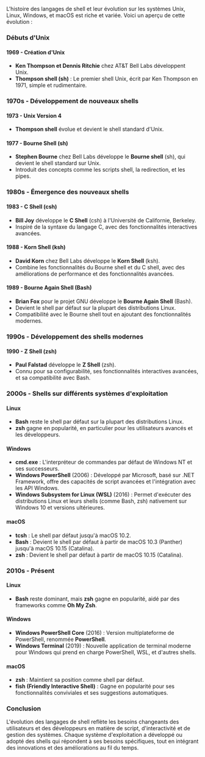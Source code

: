 L'histoire des langages de shell et leur évolution sur les systèmes Unix, Linux, Windows, et macOS est riche et variée. Voici un aperçu de cette évolution :

### Débuts d'Unix

#### 1969 - Création d'Unix
- **Ken Thompson et Dennis Ritchie** chez AT&T Bell Labs développent Unix.
- **Thompson shell (sh)** : Le premier shell Unix, écrit par Ken Thompson en 1971, simple et rudimentaire.

### 1970s - Développement de nouveaux shells

#### 1973 - Unix Version 4
- **Thompson shell** évolue et devient le shell standard d'Unix.

#### 1977 - Bourne Shell (sh)
- **Stephen Bourne** chez Bell Labs développe le **Bourne shell** (sh), qui devient le shell standard sur Unix.
- Introduit des concepts comme les scripts shell, la redirection, et les pipes.

### 1980s - Émergence des nouveaux shells

#### 1983 - C Shell (csh)
- **Bill Joy** développe le **C Shell** (csh) à l'Université de Californie, Berkeley.
- Inspiré de la syntaxe du langage C, avec des fonctionnalités interactives avancées.

#### 1988 - Korn Shell (ksh)
- **David Korn** chez Bell Labs développe le **Korn Shell** (ksh).
- Combine les fonctionnalités du Bourne shell et du C shell, avec des améliorations de performance et des fonctionnalités avancées.

#### 1989 - Bourne Again Shell (Bash)
- **Brian Fox** pour le projet GNU développe le **Bourne Again Shell** (Bash).
- Devient le shell par défaut sur la plupart des distributions Linux.
- Compatibilité avec le Bourne shell tout en ajoutant des fonctionnalités modernes.

### 1990s - Développement des shells modernes

#### 1990 - Z Shell (zsh)
- **Paul Falstad** développe le **Z Shell** (zsh).
- Connu pour sa configurabilité, ses fonctionnalités interactives avancées, et sa compatibilité avec Bash.

### 2000s - Shells sur différents systèmes d'exploitation

#### Linux
- **Bash** reste le shell par défaut sur la plupart des distributions Linux.
- **zsh** gagne en popularité, en particulier pour les utilisateurs avancés et les développeurs.

#### Windows
- **cmd.exe** : L'interpréteur de commandes par défaut de Windows NT et ses successeurs.
- **Windows PowerShell** (2006) : Développé par Microsoft, basé sur .NET Framework, offre des capacités de script avancées et l'intégration avec les API Windows.
- **Windows Subsystem for Linux (WSL)** (2016) : Permet d'exécuter des distributions Linux et leurs shells (comme Bash, zsh) nativement sur Windows 10 et versions ultérieures.

#### macOS
- **tcsh** : Le shell par défaut jusqu'à macOS 10.2.
- **Bash** : Devient le shell par défaut à partir de macOS 10.3 (Panther) jusqu'à macOS 10.15 (Catalina).
- **zsh** : Devient le shell par défaut à partir de macOS 10.15 (Catalina).

### 2010s - Présent

#### Linux
- **Bash** reste dominant, mais **zsh** gagne en popularité, aidé par des frameworks comme **Oh My Zsh**.

#### Windows
- **Windows PowerShell Core** (2016) : Version multiplateforme de PowerShell, renommée **PowerShell**.
- **Windows Terminal** (2019) : Nouvelle application de terminal moderne pour Windows qui prend en charge PowerShell, WSL, et d'autres shells.

#### macOS
- **zsh** : Maintient sa position comme shell par défaut.
- **fish (Friendly Interactive Shell)** : Gagne en popularité pour ses fonctionnalités conviviales et ses suggestions automatiques.

### Conclusion

L'évolution des langages de shell reflète les besoins changeants des utilisateurs et des développeurs en matière de script, d'interactivité et de gestion des systèmes. Chaque système d'exploitation a développé ou adopté des shells qui répondent à ses besoins spécifiques, tout en intégrant des innovations et des améliorations au fil du temps.
